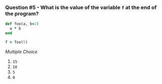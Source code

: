 ### Question #5 - What is the value of the variable `f` at the end of the program?
``` ruby
def foo(a, b=2)
  a * b
end

f = foo(5)
```

*Multiple Choice*

1. `15`
2. `10`
3. `5`
4. `0`
